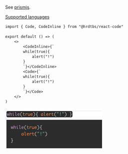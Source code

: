 See [prismjs](https://prismjs.com/).

[Supported languages](https://prismjs.com/#supported-languages)

```tsx
import { Code, CodeInline } from "@hrdtbs/react-code"

export default () => (
    <>
        <CodeInline>{`
        while(true){
            alert("!")
        }
        `}</CodeInline>
        <Code>{`
        while(true){
            alert("!")
        }
        `}</Code>
    </>
)
```

![](./docs/sample.png)
